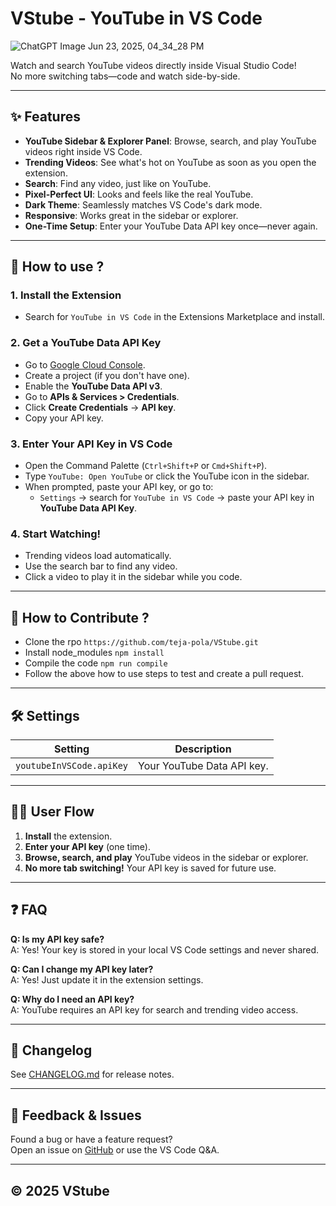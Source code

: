 # VStube - YouTube in VS Code

![ChatGPT Image Jun 23, 2025, 04_34_28 PM](https://github.com/user-attachments/assets/dc59e2ee-8d08-4164-a9a0-8492962b719e)


Watch and search YouTube videos directly inside Visual Studio Code!  
No more switching tabs—code and watch side-by-side.

---

## ✨ Features

- **YouTube Sidebar & Explorer Panel**: Browse, search, and play YouTube videos right inside VS Code.
- **Trending Videos**: See what's hot on YouTube as soon as you open the extension.
- **Search**: Find any video, just like on YouTube.
- **Pixel-Perfect UI**: Looks and feels like the real YouTube.
- **Dark Theme**: Seamlessly matches VS Code's dark mode.
- **Responsive**: Works great in the sidebar or explorer.
- **One-Time Setup**: Enter your YouTube Data API key once—never again.

---

## 🚀 How to use ?

### 1. **Install the Extension**
- Search for `YouTube in VS Code` in the Extensions Marketplace and install.

### 2. **Get a YouTube Data API Key**
- Go to [Google Cloud Console](https://console.cloud.google.com/apis/library/youtube.googleapis.com).
- Create a project (if you don't have one).
- Enable the **YouTube Data API v3**.
- Go to **APIs & Services > Credentials**.
- Click **Create Credentials** → **API key**.
- Copy your API key.

### 3. **Enter Your API Key in VS Code**
- Open the Command Palette (`Ctrl+Shift+P` or `Cmd+Shift+P`).
- Type `YouTube: Open YouTube` or click the YouTube icon in the sidebar.
- When prompted, paste your API key, or go to:
  - `Settings` → search for `YouTube in VS Code` → paste your API key in **YouTube Data API Key**.

### 4. **Start Watching!**
- Trending videos load automatically.
- Use the search bar to find any video.
- Click a video to play it in the sidebar while you code.

---
## 🤝 How to Contribute ?

- Clone the rpo
`https://github.com/teja-pola/VStube.git`
- Install node_modules
`npm install`
- Compile the code
`npm run compile`
- Follow the above how to use steps to test and create a pull request.
---

## 🛠️ Settings

| Setting                   | Description                |
|---------------------------|----------------------------|
| `youtubeInVSCode.apiKey`  | Your YouTube Data API key. |

---

## 🧑‍💻 User Flow

1. **Install** the extension.
2. **Enter your API key** (one time).
3. **Browse, search, and play** YouTube videos in the sidebar or explorer.
4. **No more tab switching!** Your API key is saved for future use.

---

## ❓ FAQ

**Q: Is my API key safe?**  
A: Yes! Your key is stored in your local VS Code settings and never shared.

**Q: Can I change my API key later?**  
A: Yes! Just update it in the extension settings.

**Q: Why do I need an API key?**  
A: YouTube requires an API key for search and trending video access.

---

## 📝 Changelog

See [CHANGELOG.md](./CHANGELOG.md) for release notes.

---

## 📣 Feedback & Issues

Found a bug or have a feature request?  
Open an issue on [GitHub](https://github.com/yourusername/your-repo) or use the VS Code Q&A.

---

## © 2025 VStube
